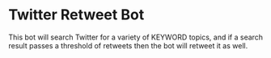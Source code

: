 # Twitter Retweet Bot

This bot will search Twitter for a variety of KEYWORD topics, and if a search result passes a threshold of retweets then the bot will retweet it as well.